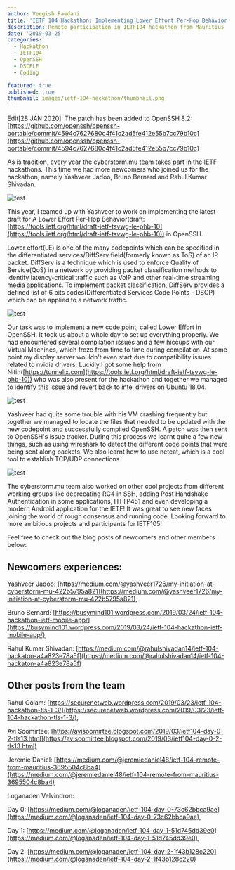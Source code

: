 ```yaml
---
author: Veegish Ramdani
title: 'IETF 104 Hackathon: Implementing Lower Effort Per-Hop Behavior in OpenSSH'
description: Remote participation in IETF104 hackathon from Mauritius
date: '2019-03-25'
categories:
  - Hackathon
  - IETF104
  - OpenSSH
  - DSCPLE
  - Coding

featured: true
published: true
thumbnail: images/ietf-104-hackathon/thumbnail.png
---
```


<script>
    import Image from 'svimg/Image.svelte';
    import ImageCaption from './image-caption.svelte';
</script>

Edit[28 JAN 2020]: The patch has been added to OpenSSH 8.2: [https://github.com/openssh/openssh-portable/commit/4594c7627680c4f41c2ad5fe412e55b7cc79b10c](https://github.com/openssh/openssh-portable/commit/4594c7627680c4f41c2ad5fe412e55b7cc79b10c)

As is tradition, every year the cyberstorm.mu team takes part in the IETF hackathons. This time we had more newcomers who joined us for the hackathon, namely Yashveer Jadoo, Bruno Bernard and Rahul Kumar Shivadan.

<ImageCaption>
  <img alt="test" class="inline-basic-image" src="images/ietf-104-hackathon/ietf-104-hackathon-photo-1.jpg" />
</ImageCaption>

This year, I teamed up with Yashveer to work on implementing the latest draft for A Lower Effort Per-Hop Behavior(draft: [https://tools.ietf.org/html/draft-ietf-tsvwg-le-phb-10](https://tools.ietf.org/html/draft-ietf-tsvwg-le-phb-10)) in OpenSSH.

Lower effort(LE) is one of the many codepoints which can be specified in the differentiated services/DiffServ field(formerly known as ToS) of an IP packet. DiffServ is a technique which is used to enforce Quality of Service(QoS) in a network by providing packet classification methods to identify latency-critical traffic such as VoIP and other real-time streaming media applications. To implement packet classification, DiffServ provides a defined list of 6 bits codes(Differentiated Services Code Points - DSCP) which can be applied to a network traffic.

<ImageCaption>
  <img alt="test" class="inline-basic-image" src="images/ietf-104-hackathon/ietf-104-hackathon-screenshot-1.png" />
</ImageCaption>

Our task was to implement a new code point, called Lower Effort in OpenSSH. It took us about a whole day to set up everything properly. We had encountered several compilation issues and a few hiccups with our Virtual Machines, which froze from time to time during compilation. At some point my display server wouldn't even start due to compatibility issues related to nvidia drivers. Luckily I got some help from Nitin([https://tunnelix.com](https://tools.ietf.org/html/draft-ietf-tsvwg-le-phb-10)) who was also present for the hackathon and together we managed to identify this issue and revert back to intel drivers on Ubuntu 18.04.

<ImageCaption caption="Nitin and Loky">
  <img alt="test" class="inline-basic-image" src="images/ietf-104-hackathon/ietf-104-hackathon-photo-2.jpg" />
</ImageCaption>

Yashveer had quite some trouble with his VM crashing frequently but together we managed to locate the files that needed to be updated with the new codepoint and successfully compiled OpenSSH. A patch was then sent to OpenSSH's issue tracker. During this process we learnt quite a few new things, such as using wireshark to detect the different code points that were being sent along packets. We also learnt how to use netcat, which is a cool tool to establish TCP/UDP connections.

<ImageCaption >
  <img alt="test" class="inline-basic-image" src="images/ietf-104-hackathon/ietf-104-hackathon-photo-3.jpg" />
</ImageCaption>

The cyberstorm.mu team also worked on other cool projects from different working groups like deprecating RC4 in SSH, adding Post Handshake Authentication in some applications, HTTP451 and even developing a modern Android application for the IETF! It was great to see new faces joining the world of rough consensus and running code. Looking forward to more ambitious projects and participants for IETF105!

Feel free to check out the blog posts of newcomers and other members below:

## Newcomers experiences:

Yashveer Jadoo: [https://medium.com/@yashveer1726/my-initiation-at-cyberstorm-mu-422b5795a821](https://medium.com/@yashveer1726/my-initiation-at-cyberstorm-mu-422b5795a821),

Bruno Bernard: [https://busymind101.wordpress.com/2019/03/24/ietf-104-hackathon-ietf-mobile-app/](https://busymind101.wordpress.com/2019/03/24/ietf-104-hackathon-ietf-mobile-app/),

Rahul Kumar Shivadan: [https://medium.com/@rahulshivadan14/ietf-104-hackaton-a4a823e78a5f](https://medium.com/@rahulshivadan14/ietf-104-hackaton-a4a823e78a5f)

## Other posts from the team

Rahul Golam: [https://securenetweb.wordpress.com/2019/03/23/ietf-104-hackathon-tls-1-3/](https://securenetweb.wordpress.com/2019/03/23/ietf-104-hackathon-tls-1-3/),

Avi Soomirtee: [https://avisoomirtee.blogspot.com/2019/03/ietf104-day-0-2-tls13.html](https://avisoomirtee.blogspot.com/2019/03/ietf104-day-0-2-tls13.html)

Jeremie Daniel: [https://medium.com/@jeremiedaniel48/ietf-104-remote-from-mauritius-3695504c8ba4](https://medium.com/@jeremiedaniel48/ietf-104-remote-from-mauritius-3695504c8ba4)

Loganaden Velvindron:

Day 0: [https://medium.com/@loganaden/ietf-104-day-0-73c62bbca9ae](https://medium.com/@loganaden/ietf-104-day-0-73c62bbca9ae),

Day 1: [https://medium.com/@loganaden/ietf-104-day-1-51d745dd39e0](https://medium.com/@loganaden/ietf-104-day-1-51d745dd39e0),

Day 2: [https://medium.com/@loganaden/ietf-104-day-2-1f43b128c220](https://medium.com/@loganaden/ietf-104-day-2-1f43b128c220)
